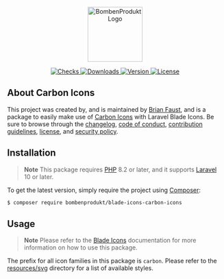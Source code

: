 <p align="center">
    <a href="https://bombenprodukt.com" target="_blank">
        <img src="https://raw.githubusercontent.com/faustbrian/assets/main/logo-text.svg" width="128" alt="BombenProdukt Logo" />
    </a>
</p>

<p align="center">
    <a href="https://github.com/faustbrian/blade-icons-carbon-icons/actions">
        <img src="https://badge.sh/github/check-runs/BombenProdukt/blade-icons-carbon-icons" alt="Checks" />
    </a>
    <a href="https://packagist.org/packages/bombenprodukt/blade-icons-carbon-icons">
        <img src="https://badge.sh/packagist/downloads/BombenProdukt/blade-icons-carbon-icons" alt="Downloads" />
    </a>
    <a href="https://packagist.org/packages/bombenprodukt/blade-icons-carbon-icons">
        <img src="https://badge.sh/packagist/version/BombenProdukt/blade-icons-carbon-icons" alt="Version" />
    </a>
    <a href="https://packagist.org/packages/bombenprodukt/blade-icons-carbon-icons">
        <img src="https://badge.sh/packagist/license/BombenProdukt/blade-icons-carbon-icons" alt="License" />
    </a>
</p>

## About Carbon Icons

This project was created by, and is maintained by [Brian Faust](https://github.com/faustbrian), and is a package to easily make use of [Carbon Icons](https://github.com/carbon-design-system/carbon) with Laravel Blade Icons. Be sure to browse through the [changelog](CHANGELOG.md), [code of conduct](.github/CODE_OF_CONDUCT.md), [contribution guidelines](.github/CONTRIBUTING.md), [license](LICENSE), and [security policy](.github/SECURITY.md).

## Installation

> **Note**
> This package requires [PHP](https://www.php.net/) 8.2 or later, and it supports [Laravel](https://laravel.com/) 10 or later.

To get the latest version, simply require the project using [Composer](https://getcomposer.org/):

```bash
$ composer require bombenprodukt/blade-icons-carbon-icons
```

## Usage

> **Note**
> Please refer to the [Blade Icons](https://github.com/faustbrian/blade-icons) documentation for more information on how to use this package.

The prefix for all icon families in this package is `carbon`. Please refer to the [resources/svg](/resources/svg) directory for a list of available styles.
